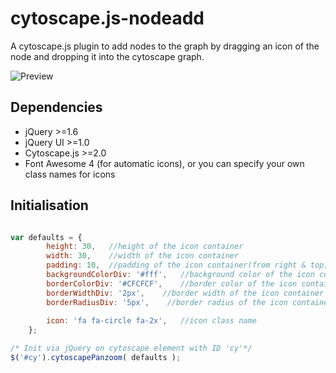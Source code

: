 cytoscape.js-nodeadd
====================
A cytoscape.js plugin to add nodes to the graph by dragging an icon of the node and dropping it into the cytoscape graph.

![Preview](TODO)

## Dependencies

 * jQuery >=1.6
 * jQuery UI >=1.0
 * Cytoscape.js >=2.0
 * Font Awesome 4 (for automatic icons), or you can specify your own class names for icons


## Initialisation

```js

var defaults = {
        height: 30,   //height of the icon container
        width: 30,    //width of the icon container
        padding: 10,  //padding of the icon container(from right & top)
        backgroundColorDiv: '#fff',   //background color of the icon container
        borderColorDiv: '#CFCFCF',    //border color of the icon container
        borderWidthDiv: '2px',    //border width of the icon container
        borderRadiusDiv: '5px',    //border radius of the icon container
        
        icon: 'fa fa-circle fa-2x',   //icon class name
    };

/* Init via jQuery on cytoscape element with ID 'cy'*/
$('#cy').cytoscapePanzoom( defaults );
```
